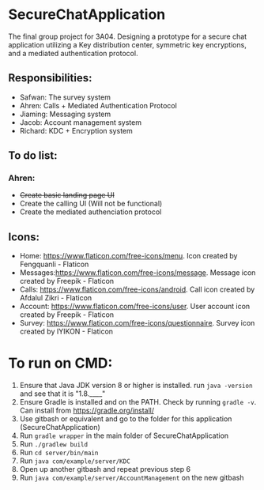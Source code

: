 # SecureChatApplication
The final group project for 3A04. Designing a prototype for a secure chat application utilizing a Key distribution center, symmetric key encryptions, and a mediated authentication protocol.

## Responsibilities:
- Safwan: The survey system
- Ahren: Calls + Mediated Authentication Protocol
- Jiaming: Messaging system
- Jacob: Account management system
- Richard: KDC + Encryption system

## To do list:
### Ahren:
- ~~Create basic landing page UI~~
- Create the calling UI (Will not be functional)
- Create the mediated authenciation protocol

## Icons:
- Home: https://www.flaticon.com/free-icons/menu. Icon created by Fengquanli - Flaticon
- Messages:https://www.flaticon.com/free-icons/message. Message icon created by Freepik - Flaticon
- Calls: https://www.flaticon.com/free-icons/android. Call icon created by Afdalul Zikri - Flaticon
- Account: https://www.flaticon.com/free-icons/user. User account icon created by Freepik - Flaticon
- Survey: https://www.flaticon.com/free-icons/questionnaire. Survey icon created by IYIKON - Flaticon

# To run on CMD:
1. Ensure that Java JDK version 8 or higher is installed. run `java -version` and see that it is "1.8.____"
2. Ensure Gradle is installed and on the PATH. Check by running `gradle -v`. Can install from https://gradle.org/install/
3. Use gitbash or equivalent and go to the folder for this application (SecureChatApplication)
4. Run `gradle wrapper` in the main folder of SecureChatApplication
5. Run `./gradlew build`
6. Run `cd server/bin/main`
7. Run `java com/example/server/KDC`
8. Open up another gitbash and repeat previous step 6
9. Run `java com/example/server/AccountManagement` on the new gitbash